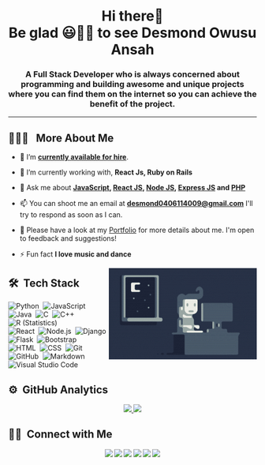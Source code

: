 
<h1 align="center">Hi there👋
<br>Be glad 😃🙋🏼 to see Desmond Owusu Ansah</h1>

<h3 align="center">A Full Stack Developer who is always concerned about programming and building awesome and unique projects where you can find them on the internet so you can achieve the benefit of the project.</h3>

<hr>

## 👨🏻‍💻 &nbsp; More About Me

- 🌱 I’m **[currently available for hire]()**.

- 🔭 I’m currently working with, **React Js, Ruby on Rails**

- 💬 Ask me about **[JavaScript](), [React JS](), [Node JS](), [Express JS]() and [PHP]()**

- 📫 You can shoot me an email at **desmond0406114009@gmail.com** I'll try to respond as soon as I can.

- 📄  Please have a look at my [Portfolio](https://owusu-desmond.github.io/portfolio/) for more details about me. I'm open to feedback and suggestions!

- ⚡ Fun fact **I love music and dance**

<img alt="Night Coding" src="https://raw.githubusercontent.com/AVS1508/AVS1508/master/assets/Night-Coding.gif" align="right"/>

## 🛠 &nbsp;Tech Stack

![Python](https://img.shields.io/badge/-Python-05122A?style=flat&logo=python)&nbsp;
![JavaScript](https://img.shields.io/badge/-JavaScript-05122A?style=flat&logo=javascript)&nbsp;
![Java](https://img.shields.io/badge/-Java-05122A?style=flat&logo=Java&logoColor=FFA518)&nbsp;
![C](https://img.shields.io/badge/-C-05122A?style=flat&logo=C&logoColor=A8B9CC)&nbsp;
![C++](https://img.shields.io/badge/-C++-05122A?style=flat&logo=C%2B%2B&logoColor=00599C)&nbsp;
![R (Statistics)](https://img.shields.io/badge/-R-05122A?style=flat&logo=R&logoColor=276DC3)\
![React](https://img.shields.io/badge/-React-05122A?style=flat&logo=react)&nbsp;
![Node.js](https://img.shields.io/badge/-Node.js-05122A?style=flat&logo=node.js)&nbsp;
![Django](https://img.shields.io/badge/-Django-05122A?style=flat&logo=django&logoColor=092E20)&nbsp;
![Flask](https://img.shields.io/badge/-Flask-05122A?style=flat&logo=flask)&nbsp;
![Bootstrap](https://img.shields.io/badge/-Bootstrap-05122A?style=flat&logo=bootstrap&logoColor=563D7C)\
![HTML](https://img.shields.io/badge/-HTML-05122A?style=flat&logo=HTML5)&nbsp;
![CSS](https://img.shields.io/badge/-CSS-05122A?style=flat&logo=CSS3&logoColor=1572B6)&nbsp;
![Git](https://img.shields.io/badge/-Git-05122A?style=flat&logo=git)&nbsp;
![GitHub](https://img.shields.io/badge/-GitHub-05122A?style=flat&logo=github)&nbsp;
![Markdown](https://img.shields.io/badge/-Markdown-05122A?style=flat&logo=markdown)\
![Visual Studio Code](https://img.shields.io/badge/-Visual%20Studio%20Code-05122A?style=flat&logo=visual-studio-code&logoColor=007ACC)&nbsp;



## ⚙️ &nbsp;GitHub Analytics

<p align="center">
<a href="https://github.com/Owusu-Desmond">
  <img height="180em" src="https://github-readme-stats-eight-theta.vercel.app/api?username=Owusu-Desmond&show_icons=true&theme=algolia&include_all_commits=true&count_private=true"/>
  <img height="180em" src="https://github-readme-stats-eight-theta.vercel.app/api/top-langs/?username=Owusu-Desmond&layout=compact&langs_count=8&theme=algolia"/>
</a>
</p>

## 🤝🏻 &nbsp;Connect with Me

<p align="center"><b>
<a href="https://owusu-desmond.github.io/portfolio/"><img src="https://img.shields.io/badge/-desmondDev-3423A6?style=flat&logo=Google-Chrome&logoColor=white"/></a>
<a href="https://www.linkedin.com/in/desmond-owusu-ansah-09274a223/"><img src="https://img.shields.io/badge/-Desmond%20Owusu%20ansahh-0077B5?style=flat&logo=Linkedin&logoColor=white"/></a>
<a href="mailto:desmond0406114009@gmail.com"><img src="https://img.shields.io/badge/-desmond@gmail-D14836?style=flat&logo=Gmail&logoColor=white"/></a>
<a href="https://www.instagram.com/desmond_owusudev/"><img src="https://img.shields.io/badge/desmond_owusudev--E4405F?style=flat&logo=Instagram&logoColor=white"/></a>
<a href="https://web.facebook.com/desmondOwusuDev/"><img src="https://img.shields.io/badge/-desmondOwusuDev-1877F2?style=flat&logo=Facebook&logoColor=white"/></a>
<a href="https://dev.to/desmondowusudev"><img src="https://img.shields.io/badge/-desmondowusudev-1877F2?style=flat&logo=dev&logoColor=white"/></a>
<b></p>
